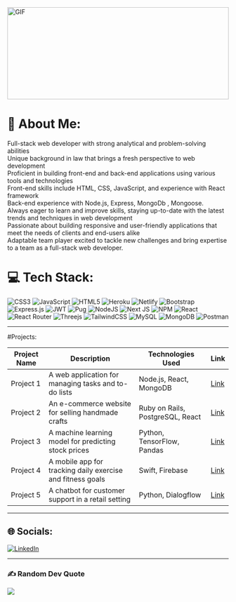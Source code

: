 




<img align="center" alt="GIF" src="https://github.com/abhisheknaiidu/abhisheknaiidu/blob/master/code.gif?raw=true" width="100%" height="210" /> 



# 💫 About Me:
Full-stack web developer with strong analytical and problem-solving abilities<br>Unique background in law that brings a fresh perspective to web development<br>Proficient in building front-end and back-end applications using various tools and technologies<br>Front-end skills include HTML, CSS, JavaScript, and experience with React framework<br>Back-end experience with Node.js, Express, MongoDb , Mongoose.<br>Always eager to learn and improve skills, staying up-to-date with the latest trends and techniques in web development<br>Passionate about building responsive and user-friendly applications that meet the needs of clients and end-users alike<br>Adaptable team player excited to tackle new challenges and bring expertise to a team as a full-stack web developer.

# 💻 Tech Stack:
![CSS3](https://img.shields.io/badge/css3-%231572B6.svg?style=for-the-badge&logo=css3&logoColor=white) ![JavaScript](https://img.shields.io/badge/javascript-%23323330.svg?style=for-the-badge&logo=javascript&logoColor=%23F7DF1E) ![HTML5](https://img.shields.io/badge/html5-%23E34F26.svg?style=for-the-badge&logo=html5&logoColor=white) ![Heroku](https://img.shields.io/badge/heroku-%23430098.svg?style=for-the-badge&logo=heroku&logoColor=white) ![Netlify](https://img.shields.io/badge/netlify-%23000000.svg?style=for-the-badge&logo=netlify&logoColor=#00C7B7) ![Bootstrap](https://img.shields.io/badge/bootstrap-%23563D7C.svg?style=for-the-badge&logo=bootstrap&logoColor=white) ![Express.js](https://img.shields.io/badge/express.js-%23404d59.svg?style=for-the-badge&logo=express&logoColor=%2361DAFB) ![JWT](https://img.shields.io/badge/JWT-black?style=for-the-badge&logo=JSON%20web%20tokens) ![Pug](https://img.shields.io/badge/Pug-FFF?style=for-the-badge&logo=pug&logoColor=A86454) ![NodeJS](https://img.shields.io/badge/node.js-6DA55F?style=for-the-badge&logo=node.js&logoColor=white) ![Next JS](https://img.shields.io/badge/Next-black?style=for-the-badge&logo=next.js&logoColor=white) ![NPM](https://img.shields.io/badge/NPM-%23000000.svg?style=for-the-badge&logo=npm&logoColor=white) ![React](https://img.shields.io/badge/react-%2320232a.svg?style=for-the-badge&logo=react&logoColor=%2361DAFB) ![React Router](https://img.shields.io/badge/React_Router-CA4245?style=for-the-badge&logo=react-router&logoColor=white) ![Threejs](https://img.shields.io/badge/threejs-black?style=for-the-badge&logo=three.js&logoColor=white) ![TailwindCSS](https://img.shields.io/badge/tailwindcss-%2338B2AC.svg?style=for-the-badge&logo=tailwind-css&logoColor=white) ![MySQL](https://img.shields.io/badge/mysql-%2300f.svg?style=for-the-badge&logo=mysql&logoColor=white) ![MongoDB](https://img.shields.io/badge/MongoDB-%234ea94b.svg?style=for-the-badge&logo=mongodb&logoColor=white) ![Postman](https://img.shields.io/badge/Postman-FF6C37?style=for-the-badge&logo=postman&logoColor=white)

<hr>

#Projects:

| Project Name | Description | Technologies Used | Link |
| --- | --- | --- | --- |
| Project 1 | A web application for managing tasks and to-do lists | Node.js, React, MongoDB | [Link](https://github.com/your-username/project1) |
| Project 2 | An e-commerce website for selling handmade crafts | Ruby on Rails, PostgreSQL, React | [Link](https://github.com/your-username/project2) |
| Project 3 | A machine learning model for predicting stock prices | Python, TensorFlow, Pandas | [Link](https://github.com/your-username/project3) |
| Project 4 | A mobile app for tracking daily exercise and fitness goals | Swift, Firebase | [Link](https://github.com/your-username/project4) |
| Project 5 | A chatbot for customer support in a retail setting | Python, Dialogflow | [Link](https://github.com/your-username/project5) |

<hr>


## 🌐 Socials:
[![LinkedIn](https://img.shields.io/badge/LinkedIn-%230077B5.svg?logo=linkedin&logoColor=white)](https://linkedin.com/in/https://www.linkedin.com/in/tarek-aljabr-61544599/) 

<hr>



### ✍️ Random Dev Quote
![](https://quotes-github-readme.vercel.app/api?type=horizontal&theme=radical)

<!-- Proudly created with GPRM ( https://gprm.itsvg.in ) -->
